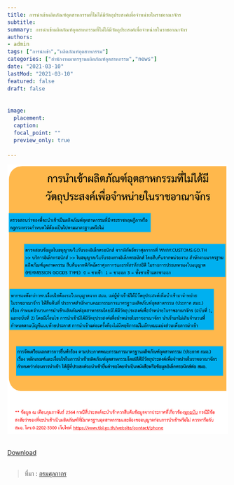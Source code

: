 ```yaml
---
title: การนำเข้าผลิตภัณฑ์อุตสาหกรรมที่ไม่ได้มีวัตถุประสงค์เพื่อจำหน่ายในราชอาณาจักร
subtitle: 
summary: การนำเข้าผลิตภัณฑ์อุตสาหกรรมที่ไม่ได้มีวัตถุประสงค์เพื่อจำหน่ายในราชอาณาจักร
authors:
- admin
tags: ["การนำเข้า","ผลิตภัณฑ์อุตสาหกรรม"]
categories: ["สำนักงานมาตรฐานผลิตภัณฑ์อุตสาหกรรม","news"]
date: "2021-03-10"
lastMod: "2021-03-10"
featured: false
draft: false


image:
  placement: 
  caption: 
  focal_point: ""
  preview_only: true

---
```


![](img-01.png)

<br>


<div class="article-tags">
<a class="badge badge-danger" href="./img-01.png" target="_blank" id="download_files_new">Download </a>
</div>
<br>



> ที่มา : [กรมศุลกากร](http://www.customs.go.th/cont_strc_simple_with_date.php?current_id=14232832414d505f47464a4e464b4b)